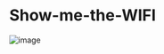 # Show-me-the-WIFI

![image](https://user-images.githubusercontent.com/55939719/116901757-45f88c80-ac75-11eb-8283-ea3a773fbc73.png)
